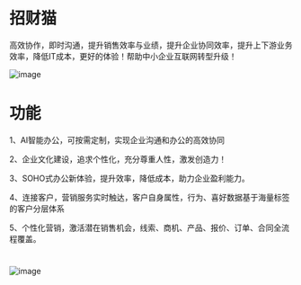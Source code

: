 #  招财猫 

高效协作，即时沟通，提升销售效率与业绩，提升企业协同效率，提升上下游业务效率，降低IT成本，更好的体验！帮助中小企业互联网转型升级！

![image](https://maque-1251600142.cos.ap-beijing.myqcloud.com/cat/2251540786057_.pic.jpg)

功能
===
 1、AI智能办公，可按需定制，实现企业沟通和办公的高效协同   
 
 2、企业文化建设，追求个性化，充分尊重人性，激发创造力！

 3、SOHO式办公新体验，提升效率，降低成本，助力企业盈利能力。
 
 4、连接客户，营销服务实时触达，客户自身属性，行为、喜好数据基于海量标签的客户分层体系
 
 5、个性化营销，激活潜在销售机会，线索、商机、产品、报价、订单、合同全流程覆盖。
#     

    

![image](https://maque-1251600142.cos.ap-beijing.myqcloud.com/cat/cat_down.png)

